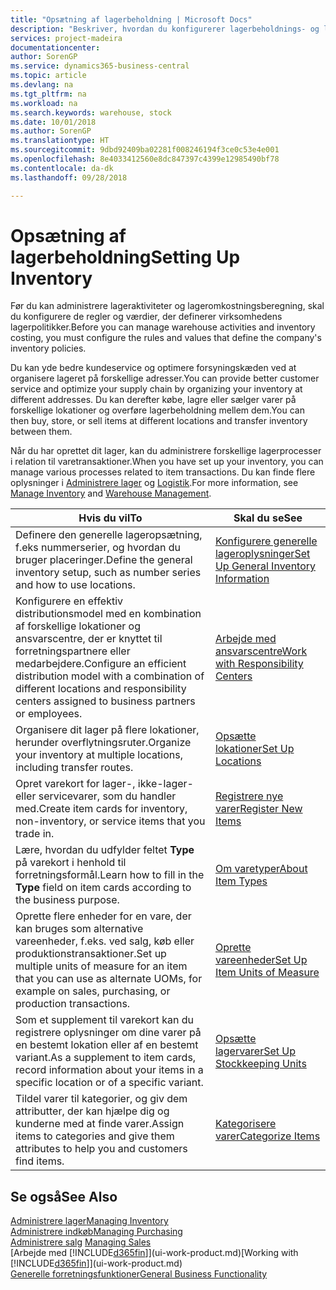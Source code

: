 ```yaml
---
title: "Opsætning af lagerbeholdning | Microsoft Docs"
description: "Beskriver, hvordan du konfigurerer lagerbeholdnings- og lagerprocesser, herunder overførselsruter og lokationer, f.eks. lagersteder."
services: project-madeira
documentationcenter: 
author: SorenGP
ms.service: dynamics365-business-central
ms.topic: article
ms.devlang: na
ms.tgt_pltfrm: na
ms.workload: na
ms.search.keywords: warehouse, stock
ms.date: 10/01/2018
ms.author: SorenGP
ms.translationtype: HT
ms.sourcegitcommit: 9dbd92409ba02281f008246194f3ce0c53e4e001
ms.openlocfilehash: 8e4033412560e8dc847397c4399e12985490bf78
ms.contentlocale: da-dk
ms.lasthandoff: 09/28/2018

---
```

# <a name="setting-up-inventory"></a><span data-ttu-id="9941b-103">Opsætning af lagerbeholdning</span><span class="sxs-lookup"><span data-stu-id="9941b-103">Setting Up Inventory</span></span>
<span data-ttu-id="9941b-104">Før du kan administrere lageraktiviteter og lageromkostningsberegning, skal du konfigurere de regler og værdier, der definerer virksomhedens lagerpolitikker.</span><span class="sxs-lookup"><span data-stu-id="9941b-104">Before you can manage warehouse activities and inventory costing, you must configure the rules and values that define the company's inventory policies.</span></span>

<span data-ttu-id="9941b-105">Du kan yde bedre kundeservice og optimere forsyningskæden ved at organisere lageret på forskellige adresser.</span><span class="sxs-lookup"><span data-stu-id="9941b-105">You can provide better customer service and optimize your supply chain by organizing your inventory at different addresses.</span></span> <span data-ttu-id="9941b-106">Du kan derefter købe, lagre eller sælger varer på forskellige lokationer og overføre lagerbeholdning mellem dem.</span><span class="sxs-lookup"><span data-stu-id="9941b-106">You can then buy, store, or sell items at different locations and transfer inventory between them.</span></span>

<span data-ttu-id="9941b-107">Når du har oprettet dit lager, kan du administrere forskellige lagerprocesser i relation til varetransaktioner.</span><span class="sxs-lookup"><span data-stu-id="9941b-107">When you have set up your inventory, you can manage various processes related to item transactions.</span></span> <span data-ttu-id="9941b-108">Du kan finde flere oplysninger i [Administrere lager](inventory-manage-inventory.md) og [Logistik](warehouse-manage-warehouse.md).</span><span class="sxs-lookup"><span data-stu-id="9941b-108">For more information, see [Manage Inventory](inventory-manage-inventory.md) and [Warehouse Management](warehouse-manage-warehouse.md).</span></span>

| <span data-ttu-id="9941b-109">Hvis du vil</span><span class="sxs-lookup"><span data-stu-id="9941b-109">To</span></span> | <span data-ttu-id="9941b-110">Skal du se</span><span class="sxs-lookup"><span data-stu-id="9941b-110">See</span></span> |
| --- | --- |
| <span data-ttu-id="9941b-111">Definere den generelle lageropsætning, f.eks nummerserier, og hvordan du bruger placeringer.</span><span class="sxs-lookup"><span data-stu-id="9941b-111">Define the general inventory setup, such as number series and how to use locations.</span></span> |[<span data-ttu-id="9941b-112">Konfigurere generelle lageroplysninger</span><span class="sxs-lookup"><span data-stu-id="9941b-112">Set Up General Inventory Information</span></span>](inventory-how-setup-general.md) |
|<span data-ttu-id="9941b-113">Konfigurere en effektiv distributionsmodel med en kombination af forskellige lokationer og ansvarscentre, der er knyttet til forretningspartnere eller medarbejdere.</span><span class="sxs-lookup"><span data-stu-id="9941b-113">Configure an efficient distribution model with a combination of different locations and responsibility centers assigned to business partners or employees.</span></span>|[<span data-ttu-id="9941b-114">Arbejde med ansvarscentre</span><span class="sxs-lookup"><span data-stu-id="9941b-114">Work with Responsibility Centers</span></span>](inventory-responsibility-centers.md)|
| <span data-ttu-id="9941b-115">Organisere dit lager på flere lokationer, herunder overflytningsruter.</span><span class="sxs-lookup"><span data-stu-id="9941b-115">Organize your inventory at multiple locations, including transfer routes.</span></span> |[<span data-ttu-id="9941b-116">Opsætte lokationer</span><span class="sxs-lookup"><span data-stu-id="9941b-116">Set Up Locations</span></span>](inventory-how-register-new-items.md) |
| <span data-ttu-id="9941b-117">Opret varekort for lager-, ikke-lager- eller servicevarer, som du handler med.</span><span class="sxs-lookup"><span data-stu-id="9941b-117">Create item cards for inventory, non-inventory, or service items that you trade in.</span></span> |[<span data-ttu-id="9941b-118">Registrere nye varer</span><span class="sxs-lookup"><span data-stu-id="9941b-118">Register New Items</span></span>](inventory-how-register-new-items.md) |
|<span data-ttu-id="9941b-119">Lære, hvordan du udfylder feltet **Type** på varekort i henhold til forretningsformål.</span><span class="sxs-lookup"><span data-stu-id="9941b-119">Learn how to fill in the **Type** field on item cards according to the business purpose.</span></span>|[<span data-ttu-id="9941b-120">Om varetyper</span><span class="sxs-lookup"><span data-stu-id="9941b-120">About Item Types</span></span>](inventory-about-item-types.md)| 
|<span data-ttu-id="9941b-121">Oprette flere enheder for en vare, der kan bruges som alternative vareenheder, f.eks. ved salg, køb eller produktionstransaktioner.</span><span class="sxs-lookup"><span data-stu-id="9941b-121">Set up multiple units of measure for an item that you can use as alternate UOMs, for example on sales, purchasing, or production transactions.</span></span>|[<span data-ttu-id="9941b-122">Oprette vareenheder</span><span class="sxs-lookup"><span data-stu-id="9941b-122">Set Up Item Units of Measure</span></span>](inventory-how-setup-units-of-measure.md)|
|<span data-ttu-id="9941b-123">Som et supplement til varekort kan du registrere oplysninger om dine varer på en bestemt lokation eller af en bestemt variant.</span><span class="sxs-lookup"><span data-stu-id="9941b-123">As a supplement to item cards, record information about your items in a specific location or of a specific variant.</span></span>|[<span data-ttu-id="9941b-124">Opsætte lagervarer</span><span class="sxs-lookup"><span data-stu-id="9941b-124">Set Up Stockkeeping Units</span></span>](inventory-how-to-set-up-stockkeeping-units.md)|
| <span data-ttu-id="9941b-125">Tildel varer til kategorier, og giv dem attributter, der kan hjælpe dig og kunderne med at finde varer.</span><span class="sxs-lookup"><span data-stu-id="9941b-125">Assign items to categories and give them attributes to help you and customers find items.</span></span> |[<span data-ttu-id="9941b-126">Kategorisere varer</span><span class="sxs-lookup"><span data-stu-id="9941b-126">Categorize Items</span></span>](inventory-how-categorize-items.md) |

## <a name="see-also"></a><span data-ttu-id="9941b-127">Se også</span><span class="sxs-lookup"><span data-stu-id="9941b-127">See Also</span></span>
[<span data-ttu-id="9941b-128">Administrere lager</span><span class="sxs-lookup"><span data-stu-id="9941b-128">Managing Inventory</span></span>](inventory-manage-inventory.md)  
[<span data-ttu-id="9941b-129">Administrere indkøb</span><span class="sxs-lookup"><span data-stu-id="9941b-129">Managing Purchasing</span></span>](purchasing-manage-purchasing.md)  
<span data-ttu-id="9941b-130">[Administrere salg](sales-manage-sales.md)  </span><span class="sxs-lookup"><span data-stu-id="9941b-130">[Managing Sales](sales-manage-sales.md)  </span></span>  
<span data-ttu-id="9941b-131">[Arbejde med [!INCLUDE[d365fin](includes/d365fin_md.md)]](ui-work-product.md)</span><span class="sxs-lookup"><span data-stu-id="9941b-131">[Working with [!INCLUDE[d365fin](includes/d365fin_md.md)]](ui-work-product.md)</span></span>  
[<span data-ttu-id="9941b-132">Generelle forretningsfunktioner</span><span class="sxs-lookup"><span data-stu-id="9941b-132">General Business Functionality</span></span>](ui-across-business-areas.md)

